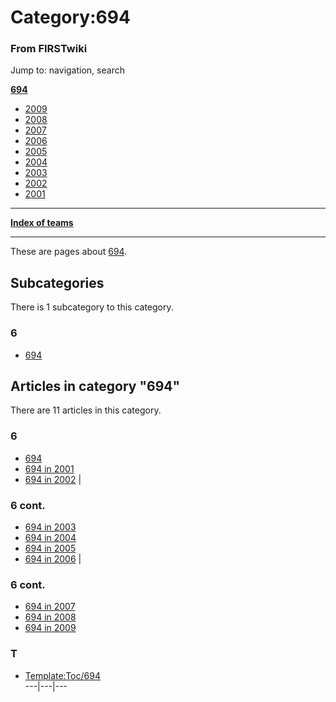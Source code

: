 # Category:694

### From FIRSTwiki

Jump to: navigation, search

**[694](/index.php/694 "694" )**

  * [2009](/index.php/694_in_2009 "694 in 2009" )
  * [2008](/index.php/694_in_2008 "694 in 2008" )
  * [2007](/index.php/694_in_2007 "694 in 2007" )
  * [2006](/index.php/694_in_2006 "694 in 2006" )
  * [2005](/index.php/694_in_2005 "694 in 2005" )
  * [2004](/index.php/694_in_2004 "694 in 2004" )
  * [2003](/index.php/694_in_2003 "694 in 2003" )
  * [2002](/index.php/694_in_2002 "694 in 2002" )
  * [2001](/index.php/694_in_2001 "694 in 2001" )

* * *

**[Index of teams](/index.php/Index_of_teams "Index of teams" )**  
  
---  
  
These are pages about [694](/index.php/694 "694" ).

  

## Subcategories

There is 1 subcategory to this category.

### 6

  * [694](/index.php/Category:694 "Category:694" )

## Articles in category "694"

There are 11 articles in this category.

### 6

  * [694](/index.php/694 "694" )
  * [694 in 2001](/index.php/694_in_2001 "694 in 2001" )
  * [694 in 2002](/index.php/694_in_2002 "694 in 2002" )
|

### 6 cont.

  * [694 in 2003](/index.php/694_in_2003 "694 in 2003" )
  * [694 in 2004](/index.php/694_in_2004 "694 in 2004" )
  * [694 in 2005](/index.php/694_in_2005 "694 in 2005" )
  * [694 in 2006](/index.php/694_in_2006 "694 in 2006" )
|

### 6 cont.

  * [694 in 2007](/index.php/694_in_2007 "694 in 2007" )
  * [694 in 2008](/index.php/694_in_2008 "694 in 2008" )
  * [694 in 2009](/index.php/694_in_2009 "694 in 2009" )

### T

  * [Template:Toc/694](/index.php/Template:Toc/694 "Template:Toc/694" )  
---|---|---  
  
